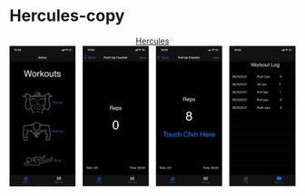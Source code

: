 # Hercules-copy

<div align="center">
  <a href="https://sites.google.com/view/fitapp-repcounter/home?authuser=0"> Hercules </a>
  </br>
  <img src="Hercules/Assets.xcassets/Hercules-mainpage.JPG" width="650 height="400" title="hover text">
</div>
